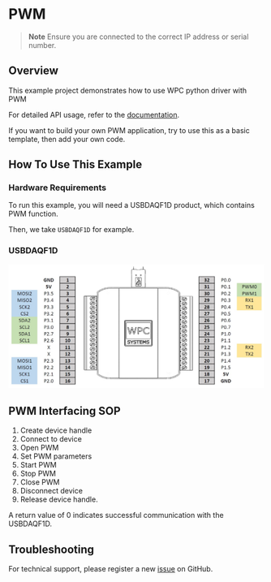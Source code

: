 # PWM
> **Note**
> Ensure you are connected to the correct IP address or serial number.

## Overview

This example project demonstrates how to use WPC python driver with PWM

For detailed API usage, refer to the [documentation](https://wpc-systems-ltd.github.io/WPC_Python_driver_release/).

If you want to build your own PWM application, try to use this as a basic template, then add your own code.

## How To Use This Example

### Hardware Requirements

To run this example, you will need a USBDAQF1D product, which contains PWM function.

Then, we take `USBDAQF1D` for example.

### USBDAQF1D

<img src="https://github.com/WPC-Systems-Ltd/WPC_Python_driver_release/blob/main/Reference/Pinouts/pinout-USBDAQF1D.JPG" alt="drawing" width="600"/>

## PWM Interfacing SOP

1. Create device handle
2. Connect to device
3. Open PWM
4. Set PWM parameters
5. Start PWM
6. Stop PWM
7. Close PWM
8. Disconnect device
9. Release device handle.

A return value of 0 indicates successful communication with the USBDAQF1D.

## Troubleshooting

For technical support, please register a new [issue](https://github.com/WPC-Systems-Ltd/WPC_Python_driver_release/issues) on GitHub.